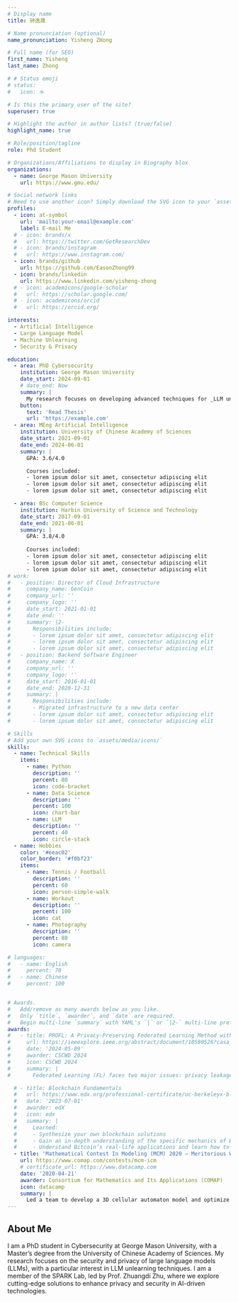 ```yaml
---
# Display name
title: 钟逸晟

# Name pronunciation (optional)
name_pronunciation: Yisheng ZHong

# Full name (for SEO)
first_name: Yisheng
last_name: Zhong

# # Status emoji
# status:
#   icon: ☕️

# Is this the primary user of the site?
superuser: true

# Highlight the author in author lists? (true/false)
highlight_name: true

# Role/position/tagline
role: Phd Student

# Organizations/Affiliations to display in Biography blox
organizations:
  - name: George Mason University
    url: https://www.gmu.edu/

# Social network links
# Need to use another icon? Simply download the SVG icon to your `assets/media/icons/` folder.
profiles:
  - icon: at-symbol
    url: 'mailto:your-email@example.com'
    label: E-mail Me
  # - icon: brands/x
  #   url: https://twitter.com/GetResearchDev
  # - icon: brands/instagram
  #   url: https://www.instagram.com/
  - icon: brands/github
    url: https://github.com/EasonZhong99
  - icon: brands/linkedin
    url: https://www.linkedin.com/yisheng-zhong
  # - icon: academicons/google-scholar
  #   url: https://scholar.google.com/
  # - icon: academicons/orcid
  #   url: https://orcid.org/

interests:
  - Artificial Intelligence
  - Large Language Model
  - Machine Unlearning
  - Security & Privacy

education:
  - area: PhD Cybersecurity
    institution: George Mason University
    date_start: 2024-09-01
    # date_end: Now
    summary: |
      My research focuses on developing advanced techniques for _LLM unlearning_. Supervised by [Prof Zhuangdi Zhu](https://zhuangdizhu.github.io/). Presented papers at 5 IEEE conferences with the contributions being published in 2 Springer journals.
    button:
      text: 'Read Thesis'
      url: 'https://example.com'
  - area: MEng Artificial Intelligence
    institution: University of Chinese Academy of Sciences
    date_start: 2021-09-01
    date_end: 2024-06-01
    summary: |
      GPA: 3.6/4.0

      Courses included:
      - lorem ipsum dolor sit amet, consectetur adipiscing elit
      - lorem ipsum dolor sit amet, consectetur adipiscing elit
      - lorem ipsum dolor sit amet, consectetur adipiscing elit

  - area: BSc Computer Science
    institution: Harbin University of Science and Technology
    date_start: 2017-09-01
    date_end: 2021-06-01
    summary: |
      GPA: 3.8/4.0
      
      Courses included:
      - lorem ipsum dolor sit amet, consectetur adipiscing elit
      - lorem ipsum dolor sit amet, consectetur adipiscing elit
      - lorem ipsum dolor sit amet, consectetur adipiscing elit
# work:
#   - position: Director of Cloud Infrastructure
#     company_name: GenCoin
#     company_url: ''
#     company_logo: ''
#     date_start: 2021-01-01
#     date_end: ''
#     summary: |2-
#       Responsibilities include:
#       - lorem ipsum dolor sit amet, consectetur adipiscing elit
#       - lorem ipsum dolor sit amet, consectetur adipiscing elit
#       - lorem ipsum dolor sit amet, consectetur adipiscing elit
#   - position: Backend Software Engineer
#     company_name: X
#     company_url: ''
#     company_logo: ''
#     date_start: 2016-01-01
#     date_end: 2020-12-31
#     summary: |
#       Responsibilities include:
#       - Migrated infrastructure to a new data center
#       - lorem ipsum dolor sit amet, consectetur adipiscing elit
#       - lorem ipsum dolor sit amet, consectetur adipiscing elit

# Skills
# Add your own SVG icons to `assets/media/icons/`
skills:
  - name: Technical Skills
    items:
      - name: Python
        description: ''
        percent: 80
        icon: code-bracket
      - name: Data Science
        description: ''
        percent: 100
        icon: chart-bar
      - name: LLM
        description: ''
        percent: 40
        icon: circle-stack
  - name: Hobbies
    color: '#eeac02'
    color_border: '#f0bf23'
    items:
      - name: Tennis / Football
        description: ''
        percent: 60
        icon: person-simple-walk
      - name: Workout
        description: ''
        percent: 100
        icon: cat
      - name: Photography
        description: ''
        percent: 80
        icon: camera

# languages:
#   - name: English
#     percent: 70
#   - name: Chinese
#     percent: 100


# Awards.
#   Add/remove as many awards below as you like.
#   Only `title`, `awarder`, and `date` are required.
#   Begin multi-line `summary` with YAML's `|` or `|2-` multi-line prefix and indent 2 spaces below.
awards:
#   - title: PROFL: A Privacy-Preserving Federated Learning Method with Stringent Defense Against Poisoning Attacks
#     url: https://ieeexplore.ieee.org/abstract/document/10580526?casa_token=deqmNK4j6TIAAAAA:V-FHmr6lWWIkSIYbUbVlhP5MBZTLblHGQnbgTjeeo83dnr8hE-HscHnYW5ukLg832cil_T_b
#     date: '2024-05-09'
#     awarder: CSCWD 2024
#     icon: CSCWD 2024
#     summary: |
#       Federated Learning (FL) faces two major issues: privacy leakage and poisoning attacks, which may seriously undermine the reliability and security of the system. Overcoming them simultaneously poses a great challenge. This is because privacy protection policies prohibit access to users’ local gradients to avoid privacy leakage, while Byzantine-robust methods necessitate access to these gradients to defend against poisoning attacks. To address these problems, we propose a novel privacy-preserving Byzantine-robust FL framework PROFL. PROFL is based on the two-trapdoor additional homomorphic encryption algorithm and blinding techniques to ensure the data privacy of the entire FL process. During the defense process, PROFL first utilize secure Multi-Krum algorithm to remove malicious gradients at the user level. Then, according to the Pauta criterion, we innovatively propose a statistic-based privacy-preserving defense algorithm to eliminate outlier interference at the feature level and resist impersonation poisoning attacks with stronger concealment. Detailed theoretical analysis proves the security and efficiency of the proposed method. We conducted extensive experiments on two benchmark datasets, and PROFL improved accuracy by 39% to 75% across different attack settings compared to similar privacy-preserving robust methods, demonstrating its significant advantage in robustness.

  # - title: Blockchain Fundamentals
  #   url: https://www.edx.org/professional-certificate/uc-berkeleyx-blockchain-fundamentals
  #   date: '2023-07-01'
  #   awarder: edX
  #   icon: edx
  #   summary: |
  #     Learned:
  #     - Synthesize your own blockchain solutions
  #     - Gain an in-depth understanding of the specific mechanics of Bitcoin
  #     - Understand Bitcoin’s real-life applications and learn how to attack and destroy Bitcoin, Ethereum, smart contracts and Dapps, and alternatives to Bitcoin’s Proof-of-Work consensus algorithm
  - title: 'Mathematical Contest In Modeling (MCM) 2020 – Meritorious Winner'
    url: https://www.comap.com/contests/mcm-icm
    # certificate_url: https://www.datacamp.com
    date: '2020-04-21'
    awarder: Consortium for Mathematics and Its Applications (COMAP)
    icon: datacamp
    summary: |
      Led a team to develop a 3D cellular automaton model and optimize it using genetic algorithms to solve an open-ended problem. Organized regular pre-competition meetings and simulated contests to enhance team collaboration. Took charge of developing mathematical models, algorithm design, and implementation. Recognized for exceptional teamwork, leadership, and technical contributions.
---
```


## About Me

I am a PhD student in Cybersecurity at George Mason University, with a Master’s degree from the University of Chinese Academy of Sciences. My research focuses on the security and privacy of large language models (LLMs), with a particular interest in LLM unlearning techniques. I am a member of the SPARK Lab, led by Prof. Zhuangdi Zhu, where we explore cutting-edge solutions to enhance privacy and security in AI-driven technologies.